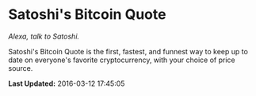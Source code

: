 # Satoshi's Bitcoin Quote
*Alexa, talk to Satoshi.*

Satoshi's Bitcoin Quote is the first, fastest, and funnest way to keep up to date on everyone's favorite cryptocurrency, with your choice of price source.

**Last Updated:** 2016-03-12 17:45:05